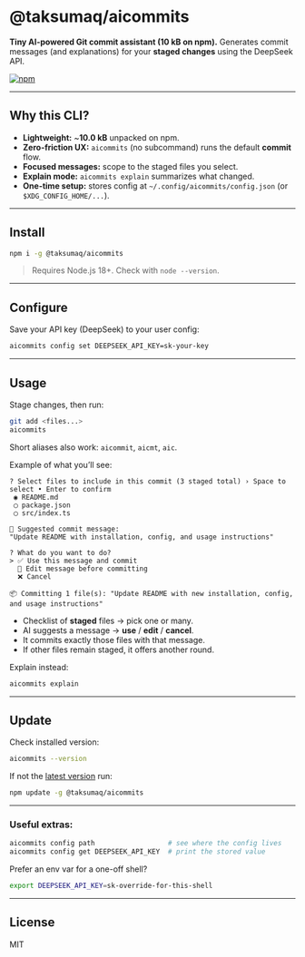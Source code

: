 # @taksumaq/aicommits

**Tiny AI-powered Git commit assistant (10 kB on npm).**
Generates commit messages (and explanations) for your **staged changes** using the DeepSeek API.

[![npm](https://img.shields.io/npm/v/%40taksumaq%2Faicommits?color=blue)](https://www.npmjs.com/package/@taksumaq/aicommits)

---

## Why this CLI?
- **Lightweight:** ~**10.0 kB** unpacked on npm.
- **Zero-friction UX:** `aicommits` (no subcommand) runs the default **commit** flow.
- **Focused messages:** scope to the staged files you select.
- **Explain mode:** `aicommits explain` summarizes what changed.
- **One-time setup:** stores config at `~/.config/aicommits/config.json` (or `$XDG_CONFIG_HOME/...`).

---

## Install
```bash
npm i -g @taksumaq/aicommits
```
> Requires Node.js 18+. Check with `node --version`.

---

## Configure
Save your API key (DeepSeek) to your user config:
```bash
aicommits config set DEEPSEEK_API_KEY=sk-your-key
```

---

## Usage
Stage changes, then run:
```bash
git add <files...>
aicommits
```
Short aliases also work: `aicommit`, `aicmt`, `aic`.

Example of what you’ll see:
```
? Select files to include in this commit (3 staged total) › Space to select • Enter to confirm
 ◉ README.md
 ◯ package.json
 ◯ src/index.ts

🧠 Suggested commit message:
"Update README with installation, config, and usage instructions"

? What do you want to do?
> ✅ Use this message and commit
  📝 Edit message before committing
  ❌ Cancel

📦 Committing 1 file(s): "Update README with new installation, config, and usage instructions"
```
- Checklist of **staged** files → pick one or many.
- AI suggests a message → **use** / **edit** / **cancel**.
- It commits exactly those files with that message.
- If other files remain staged, it offers another round.

Explain instead:
```bash
aicommits explain
```

---
## Update  
Check installed version:
```bash
aicommits --version
``` 

If not the [latest version](https://github.com/rodrigoperochena/aicommits/releases/latest) run:
```bash 
npm update -g @taksumaq/aicommits
```
---

### Useful extras:
```bash
aicommits config path                  # see where the config lives
aicommits config get DEEPSEEK_API_KEY  # print the stored value
```
Prefer an env var for a one-off shell?
```bash
export DEEPSEEK_API_KEY=sk-override-for-this-shell
```

---

## License
MIT
